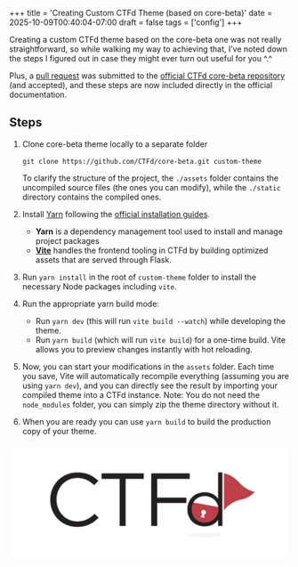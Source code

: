 +++
title = 'Creating Custom CTFd Theme (based on core-beta)'
date = 2025-10-09T00:40:04-07:00
draft = false
tags = ['config']
+++


Creating a custom CTFd theme based on the core-beta one was not really straightforward, so while walking my way to achieving that, I’ve noted down the steps I figured out in case they might ever turn out useful for you ^.^

Plus, a [pull request](https://github.com/CTFd/core-beta/commit/ab1a24b6ddf7d081a3d27b0800a33ecb082c84cb) was submitted to the [official CTFd core-beta repository](https://github.com/CTFd/core-beta) (and accepted), and these steps are now included directly in the official documentation.


## Steps

1. Clone core-beta theme locally to a separate folder
   ```
   git clone https://github.com/CTFd/core-beta.git custom-theme
   ```
   To clarify the structure of the project, the `./assets` folder contains the uncompiled source files (the ones you can modify), while the `./static` directory contains the compiled ones. 

2. Install [Yarn](https://classic.yarnpkg.com/en/) following the [official installation guides](https://classic.yarnpkg.com/en/docs/install).
   * **Yarn** is a dependency management tool used to install and manage project packages
   * **[Vite](https://vite.dev/guide/)** handles the frontend tooling in CTFd by building optimized assets that are served through Flask.

4. Run `yarn install` in the root of `custom-theme` folder to install the necessary Node packages including `vite`.

5. Run the appropriate yarn build mode:
   - Run `yarn dev` (this will run `vite build --watch`) while developing the theme.
   - Run `yarn build` (which will run `vite build`) for a one-time build. 
   Vite allows you to preview changes instantly with hot reloading.


6. Now, you can start your modifications in the `assets` folder. Each time you save, Vite will automatically recompile everything (assuming you are using `yarn dev`), and you can directly see the result by importing your compiled theme into a CTFd instance.
   Note: You do not need the `node_modules` folder, you can simply zip the theme directory without it.

7. When you are ready you can use `yarn build` to build the production copy of your theme.

![thumbnail](image.png)